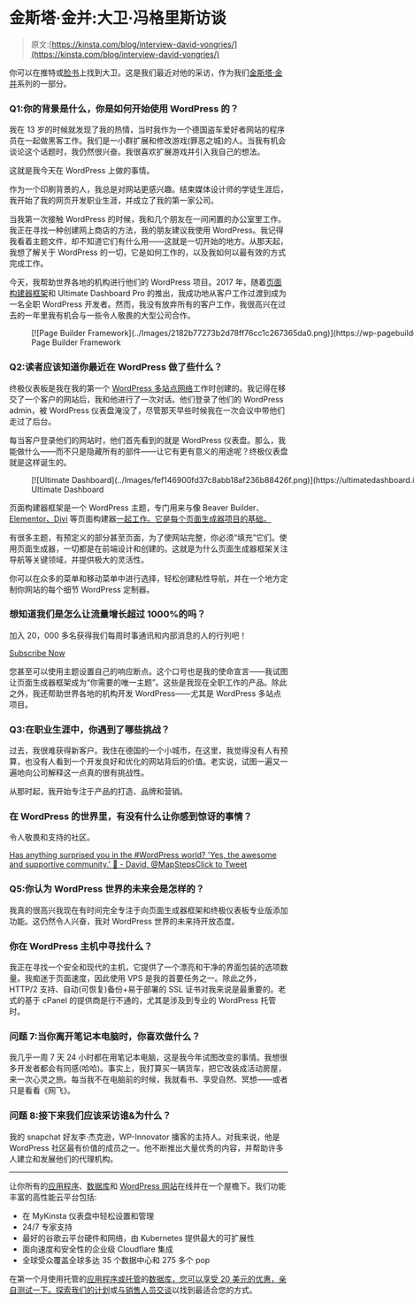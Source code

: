 # 金斯塔·金并:大卫·冯格里斯访谈

> 原文:[https://kinsta.com/blog/interview-david-vongries/](https://kinsta.com/blog/interview-david-vongries/)

你可以在推特或[脸书](https://www.facebook.com/david.vongries)上找到大卫。这是我们最近对他的采访，作为我们[金斯塔·金并](https://kinsta.com/?post_type=post&s=kingpin)系列的一部分。

### Q1:你的背景是什么，你是如何开始使用 WordPress 的？

我在 13 岁的时候就发现了我的热情，当时我作为一个德国盗车爱好者网站的程序员在一起做黑客工作。我们是一小群扩展和修改游戏(罪恶之城)的人。当我有机会谈论这个话题时，我仍然很兴奋。我很喜欢扩展游戏并引入我自己的想法。

这就是我今天在 WordPress 上做的事情。

作为一个印刷背景的人，我总是对网站更感兴趣。结束媒体设计师的学徒生涯后，我开始了我的网页开发职业生涯，并成立了我的第一家公司。

当我第一次接触 WordPress 的时候，我和几个朋友在一间闲置的办公室里工作。我正在寻找一种创建网上商店的方法，我的朋友建议我使用 WordPress。我记得我看着主题文件，却不知道它们有什么用——这就是一切开始的地方。从那天起，我想了解关于 WordPress 的一切，它是如何工作的，以及我如何以最有效的方式完成工作。

今天，我帮助世界各地的机构进行他们的 WordPress 项目。2017 年，随着[页面构建器框架](https://wp-pagebuilderframework.com/)和 Ultimate Dashboard Pro 的推出，我成功地从客户工作过渡到成为一名全职 WordPress 开发者。然而，我没有放弃所有的客户工作，我很高兴在过去的一年里我有机会与一些令人敬畏的大型公司合作。

<figure id="attachment_20121" aria-describedby="caption-attachment-20121" style="width: 940px" class="wp-caption aligncenter">[![Page Builder Framework](../Images/2182b77273b2d78ff76cc1c267365da0.png)](https://wp-pagebuilderframework.com/)

<figcaption id="caption-attachment-20121" class="wp-caption-text">Page Builder Framework</figcaption>

</figure>

### Q2:读者应该知道你最近在 WordPress 做了些什么？

终极仪表板是我在我的第一个 [WordPress 多站点网络](https://kinsta.com/wordpress-multisite-hosting/)工作时创建的。我记得在移交了一个客户的网站后，我和他进行了一次对话。他们登录了他们的 WordPress admin，被 WordPress 仪表盘淹没了，尽管那天早些时候我在一次会议中带他们走过了后台。

每当客户登录他们的网站时，他们首先看到的就是 WordPress 仪表盘。那么，我能做什么——而不只是隐藏所有的部件——让它有更有意义的用途呢？终极仪表盘就是这样诞生的。

<figure id="attachment_20164" aria-describedby="caption-attachment-20164" style="width: 940px" class="wp-caption aligncenter">[![Ultimate Dashboard](../Images/fef146900fd37c8abb18af236b88426f.png)](https://ultimatedashboard.io/)

<figcaption id="caption-attachment-20164" class="wp-caption-text">Ultimate Dashboard</figcaption>

</figure>

页面构建器框架是一个 WordPress 主题，专门用来与像 Beaver Builder、 [Elementor、Divi](https://kinsta.com/blog/divi-vs-elementor/) 等页面构建器[一起工作。它是每个页面生成器项目的基础。](https://kinsta.com/blog/wordpress-page-builders/)

有很多主题，有预定义的部分甚至页面，为了使网站完整，你必须“填充”它们。使用页面生成器，一切都是在前端设计和创建的。这就是为什么页面生成器框架关注导航等关键领域，并提供极大的灵活性。

你可以在众多的菜单和移动菜单中进行选择，轻松创建粘性导航，并在一个地方定制你网站的每个细节 WordPress 定制器。

 <dialog id="newsletter" class="dialog dialog has-dark-blue-background-color email-modal" aria-hidden="true">## 注册订阅时事通讯

<kinsta-form show-name="false" show-phone="false" show-website="false" show-company="false" show-disk-space="false" show-monthly-visits="false" show-number-of-websites="false" show-message="false" submit-button-text="Sign Up Now" submit-button-text-sending="Signing Up..." success-title="Thanks for subscribing!" success-message="Keep an eye out for our next newsletter." terms-template="newsletter" hubspot-source="subscribe_to_newsletter" submit-button-text-loading="Signing Up"></kinsta-form></dialog>

### 想知道我们是怎么让流量增长超过 1000%的吗？

加入 20，000 多名获得我们每周时事通讯和内部消息的人的行列吧！

[Subscribe Now](#newsletter)

您甚至可以使用主题设置自己的响应断点。这个口号也是我的使命宣言——我试图让页面生成器框架成为“你需要的唯一主题”。这些是我现在全职工作的产品。除此之外，我还帮助世界各地的机构开发 WordPress——尤其是 WordPress 多站点项目。

### Q3:在职业生涯中，你遇到了哪些挑战？

过去，我很难获得新客户。我住在德国的一个小城市，在这里，我觉得没有人有预算，也没有人看到一个开发良好和优化的网站背后的价值。老实说，试图一遍又一遍地向公司解释这一点真的很有挑战性。

从那时起，我开始专注于产品的打造、品牌和营销。

### 在 WordPress 的世界里，有没有什么让你感到惊讶的事情？

令人敬畏和支持的社区。

[Has anything surprised you in the #WordPress world? 'Yes, the awesome and supportive community.' 🙌 - David, @MapStepsClick to Tweet](https://twitter.com/intent/tweet?url=https%3A%2F%2Fkinsta.com%2Fblog%2Finterview-david-vongries%2F&via=kinsta&text=Has+anything+surprised+you+in+the+%23WordPress+world%3F+%27Yes%2C+the+awesome+and+supportive+community.%27++%F0%9F%99%8C++-+David%2C+%40MapSteps)

### Q5:你认为 WordPress 世界的未来会是怎样的？

我真的很高兴我现在有时间完全专注于向页面生成器框架和终极仪表板专业版添加功能。这仍然令人兴奋，我对 WordPress 世界的未来持开放态度。

### 你在 WordPress 主机中寻找什么？

我正在寻找一个安全和现代的主机，它提供了一个漂亮和干净的界面包装的选项数量。我痴迷于页面速度，因此使用 VPS 是我的首要任务之一。除此之外，HTTP/2 支持、自动(可恢复)备份+易于部署的 SSL 证书对我来说是最重要的。老式的基于 cPanel 的提供商是行不通的，尤其是涉及到专业的 WordPress 托管时。

### 问题 7:当你离开笔记本电脑时，你喜欢做什么？

我几乎一周 7 天 24 小时都在用笔记本电脑，这是我今年试图改变的事情。我想很多开发者都会有同感(哈哈)。事实上，我打算买一辆货车，把它改装成活动房屋，来一次心灵之旅。每当我不在电脑前的时候，我就看书、享受自然、冥想——或者只是看看《网飞》。

### 问题 8:接下来我们应该采访谁&为什么？

我的 snapchat 好友李·杰克逊，WP-Innovator 播客的主持人。对我来说，他是 WordPress 社区最有价值的成员之一。他不断推出大量优秀的内容，并帮助许多人建立和发展他们的代理机构。

* * *

让你所有的[应用程序](https://kinsta.com/application-hosting/)、[数据库](https://kinsta.com/database-hosting/)和 [WordPress 网站](https://kinsta.com/wordpress-hosting/)在线并在一个屋檐下。我们功能丰富的高性能云平台包括:

*   在 MyKinsta 仪表盘中轻松设置和管理
*   24/7 专家支持
*   最好的谷歌云平台硬件和网络，由 Kubernetes 提供最大的可扩展性
*   面向速度和安全性的企业级 Cloudflare 集成
*   全球受众覆盖全球多达 35 个数据中心和 275 多个 pop

在第一个月使用托管的[应用程序或托管](https://kinsta.com/application-hosting/)的[数据库，您可以享受 20 美元的优惠，亲自测试一下。探索我们的](https://kinsta.com/database-hosting/)[计划](https://kinsta.com/plans/)或[与销售人员交谈](https://kinsta.com/contact-us/)以找到最适合您的方式。